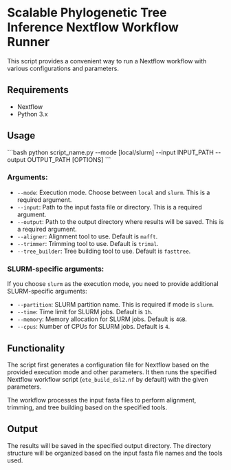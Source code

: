 # Scalable Phylogenetic Tree Inference Nextflow Workflow Runner

This script provides a convenient way to run a Nextflow workflow with various configurations and parameters.

## Requirements

- Nextflow
- Python 3.x

## Usage

\```bash
python script_name.py --mode [local/slurm] --input INPUT_PATH --output OUTPUT_PATH [OPTIONS]
\```

### Arguments:

- `--mode`: Execution mode. Choose between `local` and `slurm`. This is a required argument.
- `--input`: Path to the input fasta file or directory. This is a required argument.
- `--output`: Path to the output directory where results will be saved. This is a required argument.
- `--aligner`: Alignment tool to use. Default is `mafft`.
- `--trimmer`: Trimming tool to use. Default is `trimal`.
- `--tree_builder`: Tree building tool to use. Default is `fasttree`.

### SLURM-specific arguments:

If you choose `slurm` as the execution mode, you need to provide additional SLURM-specific arguments:

- `--partition`: SLURM partition name. This is required if mode is `slurm`.
- `--time`: Time limit for SLURM jobs. Default is `1h`.
- `--memory`: Memory allocation for SLURM jobs. Default is `4GB`.
- `--cpus`: Number of CPUs for SLURM jobs. Default is `4`.

## Functionality

The script first generates a configuration file for Nextflow based on the provided execution mode and other parameters. It then runs the specified Nextflow workflow script (`ete_build_dsl2.nf` by default) with the given parameters.

The workflow processes the input fasta files to perform alignment, trimming, and tree building based on the specified tools.

## Output

The results will be saved in the specified output directory. The directory structure will be organized based on the input fasta file names and the tools used.